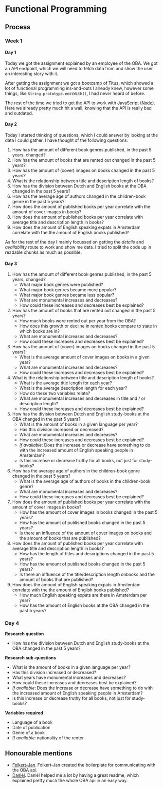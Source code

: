 # Functional Programming

## Process

### Week 1

#### Day 1

Today we got the assignment explained by an employee of the OBA.
We got an API endpoint, which we will need to fetch data from and show the user an interesting story with it.

After getting the assignment we got a bootcamp of Titus, which showed a lot of functional programming ins-and-outs I already knew, however some things, like `String.prototype.endsWith()`, I had never heard of before.

The rest of the time we tried to get the API to work with JavaScript ([Node](https://nodejs.org/en/)). Here we already pretty much hit a wall, knowing that the API is really bad and outdated.

#### Day 2

Today I started thinking of questions, which I could answer by looking at the data I could gather.
I have thought of the following questions:

1. How has the amount of different book genres published, in the past 5 years, changed?
2. How has the amount of books that are rented out changed in the past 5 years?
3. How has the amount of (cover) images on books changed in the past 5 years?
4. What is the relationship between title and description length of books?
5. How has the division between Dutch and English books at the OBA changed in the past 5 years?
6. How has the average age of authors changed in the children-book genre in the past 5 years?
7. How does the amount of published books per year correlate with the amount of cover images in books?
8. How does the amount of published books per year correlate with average title and description length in books?
9. How does the amount of English speaking expats in Amsterdam correlate with the the amount of English books published?

As for the rest of the day I mainly focussed on getting the _details_ and _availability_ route to work and show me data. I tried to split the code up in readable chunks as much as possible.

#### Day 3

1. How has the amount of different book genres published, in the past 5 years, changed?
    * What major book genres were published?
    * What major book genres became more popular?
    * What major book genres became less popular?
    * What are monumental increases and decreases?
    * How could these increases and decreases best be explained?
2. How has the amount of books that are rented out changed in the past 5 years?
    * How much books were rented out per year from the OBA?
    * How does this growth or decline in rented books compare to state in which books are in?
    * What are monumental increases and decreases?
    * How could these increases and decreases best be explained?
3. How has the amount of (cover) images on books changed in the past 5 years?
    * What is the average amount of cover images on books in a given year?
    * What are monumental increases and decreases?
    * How could these increases and decreases best be explained?
4. What is the relationship between title and description length of books?
    * What is the average title length for each year?
    * What is the average description length for each year?
    * How do these two variables relate?
    * What are monumental increases and decreases in title and / or description length?
    * How could these increases and decreases best be explained?
5. How has the division between Dutch and English study-books at the OBA changed in the past 5 years?
    * What is the amount of books in a given language per year?
    * Has this division increased or decreased?
    * What are monumental increases and decreases?
    * How could these increases and decreases best be explained?
    * _If available_: Does the increase or decrease have something to do with the increased amount of English   speaking people in Amsterdam?
    * Is this increase or decrease truthy for all books, not just for study-books?
6. How has the average age of authors in the children-book genre changed in the past 5 years?
    * What is the average age of authors of books in the children-book genre?
    * What are monumental increases and decreases?
    * How could these increases and decreases best be explained?
7. How does the amount of published books per year correlate with the amount of cover images in books?
    * How has the amount of cover images in books changed in the past 5 years?
    * How has the amount of published books changed in the past 5 years?
    * Is there an influence of the amount of cover images on books and the amount of books that are published?
8. How does the amount of published books per year correlate with average title and description length in books?
    * How has the length of titles and descriptions changed in the past 5 years?
    * How has the amount of published books changed in the past 5 years?
    * Is there an influence of the title/description length  onbooks and the amount of books that are published?
9. How does the amount of English speaking expats in Amsterdam correlate with the the amount of English books published?
    * How much English speaking expats are there in Amsterdam per year?
    * How has the amount of English books at the OBA changed in the past 5 years?

### Day 4

**Research question**
* How has the division between Dutch and English study-books at the OBA changed in the past 5 years?

**Research sub-questions**
* What is the amount of books in a given language per year?
* Has this division increased or decreased?
* What years have monumental increases and decreases?
* How could these increases and decreases best be explained?
* _If available_: Does the increase or decrease have something to do with the increased amount of English speaking people in Amsterdam?
* Is this increase or decrease truthy for all books, not just for study-books?

**Variables required**
* Language of a book
* Date of publication
* Genre of a book
* _If available_: nationality of the renter

## Honourable mentions

* [Folkert-Jan](https://github.com/FJvdPol).
    Folkert-Jan created the boilerplate for communicating with the OBA api.
* [Daniël](https://github.com/DanielvandeVelde).
    Daniël helped me a lot by having a great readme, which explained pretty much the whole OBA api in an easy way.